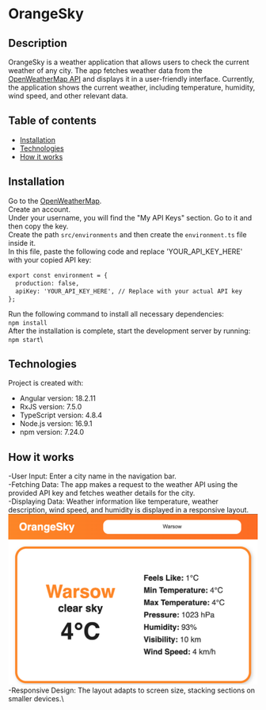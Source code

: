 # OrangeSky

## Description

OrangeSky is a weather application that allows users to check the current weather of any city. The app fetches weather data from the [OpenWeatherMap API](https://openweathermap.org/) and displays it in a user-friendly interface. Currently, the application shows the current weather, including temperature, humidity, wind speed, and other relevant data.

## Table of contents

- [Installation](#instalation)
- [Technologies](#technologies)
- [How it works](#how-it-works)

## Installation

Go to the [OpenWeatherMap](https://openweathermap.org/).\
Create an account.\
Under your username, you will find the "My API Keys" section. Go to it and then copy the key.\
Create the path `src/environments` and then create the `environment.ts` file inside it.\
In this file, paste the following code and replace 'YOUR_API_KEY_HERE' with your copied API key:

```
export const environment = {
  production: false,
  apiKey: 'YOUR_API_KEY_HERE', // Replace with your actual API key
};
```

Run the following command to install all necessary dependencies:\
`npm install`\
After the installation is complete, start the development server by running:\
`npm start`\

## Technologies

Project is created with:

- Angular version: 18.2.11
- RxJS version: 7.5.0
- TypeScript version: 4.8.4
- Node.js version: 16.9.1
- npm version: 7.24.0

## How it works

-User Input: Enter a city name in the navigation bar.\
-Fetching Data: The app makes a request to the weather API using the provided API key and fetches weather details for the city.\
-Displaying Data: Weather information like temperature, weather description, wind speed, and humidity is displayed in a responsive layout.\
![Alt text](UIexamples/UI.png)
-Responsive Design: The layout adapts to screen size, stacking sections on smaller devices.\
